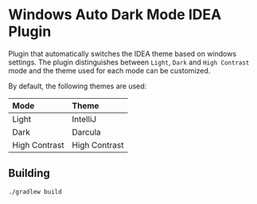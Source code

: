 # Windows Auto Dark Mode IDEA Plugin

Plugin that automatically switches the IDEA theme based on
windows settings. The plugin distinguishes between `Light`, `Dark` and `High Contrast` mode and
the theme used for each mode can be customized. 

By default, the following themes are used:

| Mode          | Theme         |
|:--------------|:--------------| 
| Light         | IntelliJ      |
| Dark          | Darcula       |
| High Contrast | High Contrast |

## Building
``
./gradlew build
``

